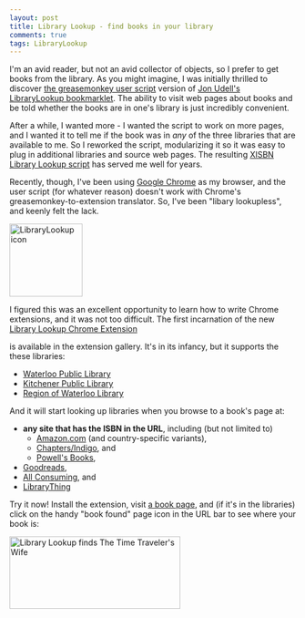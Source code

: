```yaml
---
layout: post
title: Library Lookup - find books in your library
comments: true
tags: LibraryLookup
---
```

I'm an avid reader, but not an avid collector of objects, so I prefer to get books from the library. As you might imagine, I was initially thrilled to discover <a href="http://jonudell.net/udell/2006-01-30-further-adventures-in-lightweight-service-composition.html" />the greasemonkey user script</a> version  of <a href="http://jonudell.net/LibraryLookup.html">Jon Udell's LibraryLookup bookmarklet</a>. The ability to visit web pages about books and be told whether the books are in one's library is just incredibly convenient.

After a while, I wanted more - I wanted the script to work on more pages, and I wanted it to tell me if the book was in <i>any</i> of the three libraries that are available to me. So I reworked the script, modularizing it so it was easy to plug in additional libraries and source web pages. The resulting <a href="http://blairconrad.googlecode.com/svn/trunk/greasemonkey/XisbnLibraryLookupWpl.user.js">XISBN Library Lookup script</a> has served me well for years.

Recently, though, I've been using <a href="http://www.google.com/chrome/">Google Chrome</a> as my browser, and the user script (for whatever reason) doesn't work with Chrome's greasemonkey-to-extension translator. So, I've been "libary lookupless", and keenly felt the lack. 

<div class="images">
<a href="https://chrome.google.com/extensions/detail/lopekoojcojbmfpkbncnpihmjbbkdgdk"><img src="{static}/images/icon_128.png" border="0" alt="LibraryLookup icon" title="LibraryLookup" width="128" height="128" class="alignright size-full wp-image-571" /></a>
</div>

I figured this was an excellent opportunity to learn how to write Chrome extensions, and it was not too difficult.  The first incarnation of the new
<a href="https://chrome.google.com/extensions/detail/lopekoojcojbmfpkbncnpihmjbbkdgdk">Library Lookup Chrome Extension</a>

is available in the extension gallery. It's in its infancy, but it supports the these libraries:
<ul>
<li><a href="http://www.wpl.ca/">Waterloo Public Library</a></li>
<li><a href="http://kpl.org/">Kitchener Public Library</a></li>
<li><a href="http://rwl.library.on.ca/">Region of Waterloo Library</a></li>
</ul>

And it will start looking up libraries when you browse to a book's page at:
<ul>
<li><b>any site that has the ISBN in the URL</b>, including (but not limited to)
  <ul>
    <li><a href="http://www.amazon.com/">Amazon.com</a> (and country-specific variants),</li>
    <li><a href="http://www.chapters.indigo.ca/">Chapters/Indigo</a>, and</li>
    <li><a href="http://www.powells.com/">Powell's Books</a>,</li>
  </ul>
  <li><a href="http://www.goodreads.com/">Goodreads</a>,</li>
  <li><a href="http://www.allconsuming.net" />All Consuming</a>, and</li>
  <li><a href="http://www.librarything.com">LibraryThing</a></li>
</ul>

Try it now! Install the extension, visit <a href="http://www.amazon.ca/Time-Travelers-Wife-Audrey-Niffenegger/dp/0676976336">a book page</a>, and (if it's in the libraries) click on the handy "book found" page icon in the URL bar to see where your book is:

<div class="images">
<a href="{static}/images/found_tttw.png"><img src="{static}/images/found_tttw.png?w=300" alt="Library Lookup finds The Time Traveler&#039;s Wife" title="found_tttw" width="300" height="127" class="aligncenter size-medium wp-image-528" /></a>
</div>

